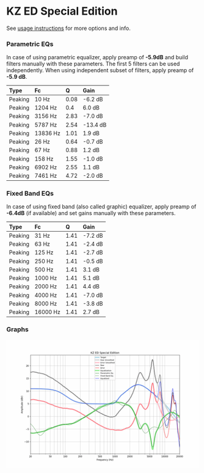 # KZ ED Special Edition
See [usage instructions](https://github.com/jaakkopasanen/AutoEq#usage) for more options and info.

### Parametric EQs
In case of using parametric equalizer, apply preamp of **-5.9dB** and build filters manually
with these parameters. The first 5 filters can be used independently.
When using independent subset of filters, apply preamp of **-5.9 dB**.

| Type    | Fc       |    Q | Gain     |
|:--------|:---------|:-----|:---------|
| Peaking | 10 Hz    | 0.08 | -6.2 dB  |
| Peaking | 1204 Hz  | 0.4  | 6.0 dB   |
| Peaking | 3156 Hz  | 2.83 | -7.0 dB  |
| Peaking | 5787 Hz  | 2.54 | -13.4 dB |
| Peaking | 13836 Hz | 1.01 | 1.9 dB   |
| Peaking | 26 Hz    | 0.64 | -0.7 dB  |
| Peaking | 67 Hz    | 0.88 | 1.2 dB   |
| Peaking | 158 Hz   | 1.55 | -1.0 dB  |
| Peaking | 6902 Hz  | 2.55 | 1.1 dB   |
| Peaking | 7461 Hz  | 4.72 | -2.0 dB  |

### Fixed Band EQs
In case of using fixed band (also called graphic) equalizer, apply preamp of **-6.4dB**
(if available) and set gains manually with these parameters.

| Type    | Fc       |    Q | Gain    |
|:--------|:---------|:-----|:--------|
| Peaking | 31 Hz    | 1.41 | -7.2 dB |
| Peaking | 63 Hz    | 1.41 | -2.4 dB |
| Peaking | 125 Hz   | 1.41 | -2.7 dB |
| Peaking | 250 Hz   | 1.41 | -0.5 dB |
| Peaking | 500 Hz   | 1.41 | 3.1 dB  |
| Peaking | 1000 Hz  | 1.41 | 5.1 dB  |
| Peaking | 2000 Hz  | 1.41 | 4.4 dB  |
| Peaking | 4000 Hz  | 1.41 | -7.0 dB |
| Peaking | 8000 Hz  | 1.41 | -3.8 dB |
| Peaking | 16000 Hz | 1.41 | 2.7 dB  |

### Graphs
![](./KZ%20ED%20Special%20Edition.png)